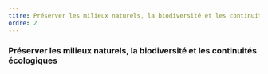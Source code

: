 ```yaml
---
titre: Préserver les milieux naturels, la biodiversité et les continuités écologiques
ordre: 2
---
```


### Préserver les milieux naturels, la biodiversité et les continuités écologiques
